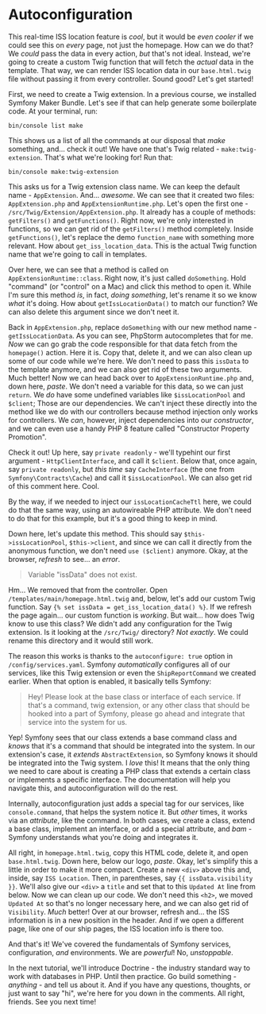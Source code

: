 # Autoconfiguration

This real-time ISS location feature is *cool*, but it would be *even cooler* if we could see this on *every* page, not just the homepage. How can we do that? We *could* pass the data in every action, *but* that's not ideal. Instead, we're going to create a custom Twig function that will fetch the *actual* data in the template. That way, we can render ISS location data in our `base.html.twig` file without passing it from every controller. Sound good? Let's get started!

First, we need to create a Twig extension. In a previous course, we installed Symfony Maker Bundle. Let's see if that can help generate some boilerplate code. At your terminal, run:

```terminal
bin/console list make
```

This shows us a list of all the commands at our disposal that *make* something, and... check it out! We have one that's Twig related - `make:twig-extension`. That's what we're looking for! Run that:

```terminal silent
bin/console make:twig-extension
```

This asks us for a Twig extension class name. We can keep the default name - `AppExtension`. And... *awesome*. We can see that it created two files: `AppExtension.php` and `AppExtensionRuntime.php`. Let's open the first one - `/src/Twig/Extension/AppExtension.php`. It already has a couple of methods: `getFilters()` and `getFunctions()`. Right now, we're only interested in functions, so we can get rid of the `getFilters()` method completely. Inside `getFunctions()`, let's replace the demo `function_name` with something more relevant. How about `get_iss_location_data`. This is the actual Twig function name that we're going to call in templates.

Over here, we can see that a method is called on `AppExtensionRuntime::class`. Right now, it's just called `doSomething`. Hold "command" (or "control" on a Mac) and click this method to open it. While I'm sure this method *is*, in fact, *doing something*, let's rename it so we know *what* it's doing. How about `getIssLocationData()` to match our function? We can also delete this argument since we don't neet it.

Back in `AppExtension.php`, replace `doSomething` with our new method name - `getIssLocationData`. As you can see, PhpStorm autocompletes that for me. *Now* we can go grab the code responsible for that data fetch from the `homepage()` action. Here it is. Copy that, delete it, and we can also clean up some of our code while we're here. We don't need to pass this `issData` to the template anymore, and we can also get rid of these two arguments. Much better! Now we can head back over to `AppExtensionRuntime.php` and, down here, *paste*. We don't need a variable for this data, so we can just `return`. We *do* have some undefined variables like `$issLocationPool` and `$client`; Those are our dependencies. We can't inject these directly into the method like we do with our controllers because method injection only works for controllers. We *can*, however, inject dependencies into our *constructor*, and we can even use a handy PHP 8 feature called "Constructor Property Promotion".

Check it out! Up here, say `private readonly` - we'll typehint our first argument - `HttpClientInterface`, and call it `$client`. Below that, once again, say `private readonly`, but *this time* say `CacheInterface` (the one from `Symfony\Contracts\Cache`) and call it `$issLocationPool`. We can also get rid of this comment here. Cool.

By the way, if we needed to inject our `issLocationCacheTtl` here, we could do that the same way, using an autowireable PHP attribute. We don't need to do that for this example, but it's a good thing to keep in mind.

Down here, let's update this method. This should say `$this->issLocationPool`, `$this->client`, and since we can call it directly from the anonymous function, we don't need `use ($client)` anymore. Okay, at the browser, *refresh* to see... an *error*.

> Variable "issData" does not exist.

Hm... We removed that from the controller. Open `/templates/main/homepage.html.twig` and, below, let's add our custom Twig function. Say `{% set issData = get_iss_location_data() %}`. If we refresh the page again... our custom function is *working*. But wait... how does Twig know to use this class? We didn't add any configuration for the Twig extension. Is it looking at the `/src/Twig/` directory? *Not exactly*. We could rename this directory and it would still work.

The reason this works is thanks to the `autoconfigure: true` option in `/config/services.yaml`. Symfony *automatically* configures all of our services, like this Twig extension or even the `ShipReportCommand` we created earlier. When that option is enabled, it basically tells Symfony:

> Hey! Please look at the base class or interface
> of each service. If that's a command, twig extension,
> or any other class that should be hooked into a part of
> Symfony, please go ahead and integrate that
> service into the system for us.

Yep! Symfony sees that our class extends a base command class and *knows* that it's a command that should be integrated into the system. In our extension's case, it *extends* `AbstractExtension`, so Symfony knows it should be integrated into the Twig system. I *love* this! It means that the only thing we need to care about is creating a PHP class that extends a certain class or implements a specific interface. The documentation will help you navigate this, and autoconfiguration will do the rest.

Internally, autoconfiguration just adds a special tag for our services, like `console.command`, that helps the system notice it. But *other* times, it works via an *attribute*, like the command. In both cases, we create a class, extend a base class, implement an interface, or add a special attribute, and *bam* - Symfony understands what you're doing and integrates it.

All right, in `homepage.html.twig`, copy this HTML code, delete it, and open `base.html.twig`. Down here, below our logo, *paste*. Okay, let's simplify this a little in order to make it more compact. Create a new `<div>` above this and, inside, say `ISS Location`. Then, in parentheses, say `{{ issData.visibility }}`. We'll also give our `<div>` a `title` and set that to this `Updated At` line from below. Now we can clean up our code. We don't need this `<h2>`, we moved `Updated At` so that's no longer necessary here, and we can also get rid of `Visibility`. *Much* better! Over at our browser, refresh and... the ISS information is in a new position in the header. And if we open a different page, like one of our ship pages, the ISS location info is there too.

And that's it! We've covered the fundamentals of Symfony services, configuration, *and* environments. We are *powerful*! No, *unstoppable*.

In the next tutorial, we'll introduce Doctrine - the industry standard way to work with databases in PHP. Until then practice. Go build something - *anything* - and tell us about it. And if you have any questions, thoughts, or just want to say "hi", we're here for you down in the comments. All right, friends. See you next time!
